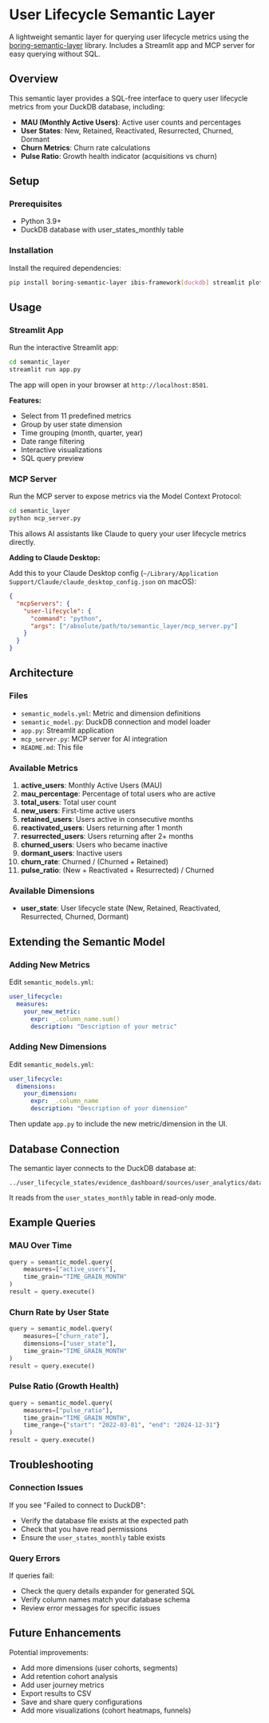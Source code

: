 # User Lifecycle Semantic Layer

A lightweight semantic layer for querying user lifecycle metrics using the [boring-semantic-layer](https://github.com/boringdata/boring-semantic-layer) library. Includes a Streamlit app and MCP server for easy querying without SQL.

## Overview

This semantic layer provides a SQL-free interface to query user lifecycle metrics from your DuckDB database, including:

- **MAU (Monthly Active Users)**: Active user counts and percentages
- **User States**: New, Retained, Reactivated, Resurrected, Churned, Dormant
- **Churn Metrics**: Churn rate calculations
- **Pulse Ratio**: Growth health indicator (acquisitions vs churn)

## Setup

### Prerequisites

- Python 3.9+
- DuckDB database with user_states_monthly table

### Installation

Install the required dependencies:

```bash
pip install boring-semantic-layer ibis-framework[duckdb] streamlit plotly
```

## Usage

### Streamlit App

Run the interactive Streamlit app:

```bash
cd semantic_layer
streamlit run app.py
```

The app will open in your browser at `http://localhost:8501`.

**Features:**
- Select from 11 predefined metrics
- Group by user state dimension
- Time grouping (month, quarter, year)
- Date range filtering
- Interactive visualizations
- SQL query preview

### MCP Server

Run the MCP server to expose metrics via the Model Context Protocol:

```bash
cd semantic_layer
python mcp_server.py
```

This allows AI assistants like Claude to query your user lifecycle metrics directly.

**Adding to Claude Desktop:**

Add this to your Claude Desktop config (`~/Library/Application Support/Claude/claude_desktop_config.json` on macOS):

```json
{
  "mcpServers": {
    "user-lifecycle": {
      "command": "python",
      "args": ["/absolute/path/to/semantic_layer/mcp_server.py"]
    }
  }
}
```

## Architecture

### Files

- `semantic_models.yml`: Metric and dimension definitions
- `semantic_model.py`: DuckDB connection and model loader
- `app.py`: Streamlit application
- `mcp_server.py`: MCP server for AI integration
- `README.md`: This file

### Available Metrics

1. **active_users**: Monthly Active Users (MAU)
2. **mau_percentage**: Percentage of total users who are active
3. **total_users**: Total user count
4. **new_users**: First-time active users
5. **retained_users**: Users active in consecutive months
6. **reactivated_users**: Users returning after 1 month
7. **resurrected_users**: Users returning after 2+ months
8. **churned_users**: Users who became inactive
9. **dormant_users**: Inactive users
10. **churn_rate**: Churned / (Churned + Retained)
11. **pulse_ratio**: (New + Reactivated + Resurrected) / Churned

### Available Dimensions

- **user_state**: User lifecycle state (New, Retained, Reactivated, Resurrected, Churned, Dormant)

## Extending the Semantic Model

### Adding New Metrics

Edit `semantic_models.yml`:

```yaml
user_lifecycle:
  measures:
    your_new_metric:
      expr: _.column_name.sum()
      description: "Description of your metric"
```

### Adding New Dimensions

Edit `semantic_models.yml`:

```yaml
user_lifecycle:
  dimensions:
    your_dimension:
      expr: _.column_name
      description: "Description of your dimension"
```

Then update `app.py` to include the new metric/dimension in the UI.

## Database Connection

The semantic layer connects to the DuckDB database at:
```
../user_lifecycle_states/evidence_dashboard/sources/user_analytics/data.duckdb
```

It reads from the `user_states_monthly` table in read-only mode.

## Example Queries

### MAU Over Time

```python
query = semantic_model.query(
    measures=["active_users"],
    time_grain="TIME_GRAIN_MONTH"
)
result = query.execute()
```

### Churn Rate by User State

```python
query = semantic_model.query(
    measures=["churn_rate"],
    dimensions=["user_state"],
    time_grain="TIME_GRAIN_MONTH"
)
result = query.execute()
```

### Pulse Ratio (Growth Health)

```python
query = semantic_model.query(
    measures=["pulse_ratio"],
    time_grain="TIME_GRAIN_MONTH",
    time_range={"start": "2022-03-01", "end": "2024-12-31"}
)
result = query.execute()
```

## Troubleshooting

### Connection Issues

If you see "Failed to connect to DuckDB":
- Verify the database file exists at the expected path
- Check that you have read permissions
- Ensure the `user_states_monthly` table exists

### Query Errors

If queries fail:
- Check the query details expander for generated SQL
- Verify column names match your database schema
- Review error messages for specific issues

## Future Enhancements

Potential improvements:
- Add more dimensions (user cohorts, segments)
- Add retention cohort analysis
- Add user journey metrics
- Export results to CSV
- Save and share query configurations
- Add more visualizations (cohort heatmaps, funnels)
